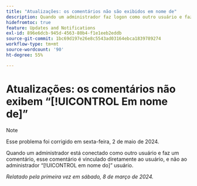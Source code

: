 ```yaml
---
title: "Atualizações: os comentários não são exibidos em nome de"
description: Quando um administrador faz logon como outro usuário e faz um comentário, o comentário é atribuído a esse usuário, em vez de ser atribuído ao administrador em nome do usuário.
hidefromtoc: true
feature: Updates and Notifications
exl-id: 896e6dcb-945d-4563-80b4-f1e1eeb2eddb
source-git-commit: 1bc69d197e26e8c5543ad03164ebca1839789274
workflow-type: tm+mt
source-wordcount: '90'
ht-degree: 55%

---
```


# Atualizações: os comentários não exibem “[!UICONTROL Em nome de]”

>[!NOTE]
>
>Esse problema foi corrigido em sexta-feira, 2 de maio de 2024.

Quando um administrador está conectado como outro usuário e faz um comentário, esse comentário é vinculado diretamente ao usuário, e não ao administrador “[!UICONTROL em nome do]” usuário.

_Relatado pela primeira vez em sábado, 8 de março de 2024._
